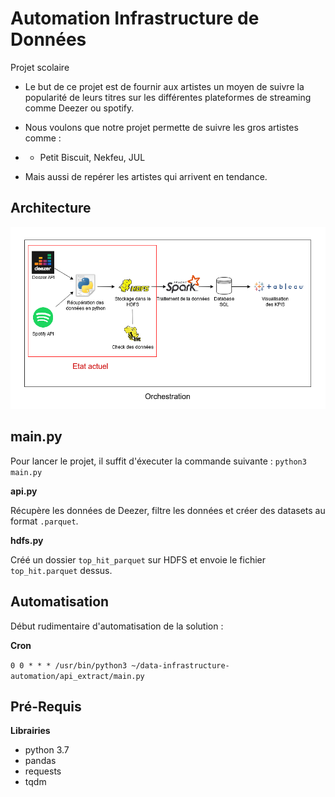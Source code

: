 # Automation Infrastructure de Données
Projet scolaire

* Le but de ce projet est de fournir aux artistes un moyen de suivre la popularité de leurs titres sur les différentes plateformes de streaming comme Deezer ou spotify.

* Nous voulons que notre projet permette de suivre les gros artistes comme :

* * Petit Biscuit, Nekfeu, JUL

* Mais aussi de repérer les artistes qui arrivent en tendance.

## Architecture
![Alt text](/architecture.png?raw=true "Architecture")

## main.py

Pour lancer le projet, il suffit d'éxecuter la commande suivante :
```python3 main.py ```

**api.py**

Récupère les données de Deezer, filtre les données et créer des datasets au format ```.parquet```.

**hdfs.py**

Créé un dossier ```top_hit_parquet``` sur HDFS et envoie le fichier ```top_hit.parquet``` dessus.

## Automatisation
Début rudimentaire d'automatisation de la solution :

**Cron**

```0 0 * * * /usr/bin/python3 ~/data-infrastructure-automation/api_extract/main.py```


## Pré-Requis
**Librairies**
* python 3.7
* pandas
* requests
* tqdm
